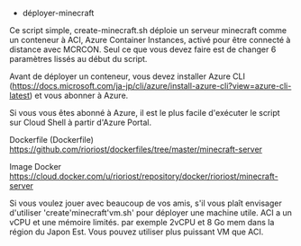 - déployer-minecraft

Ce script simple, create-minecraft.sh déploie un serveur minecraft comme un conteneur à ACI, Azure Container Instances, activé pour être connecté à distance avec MCRCON. Seul ce que vous devez faire est de changer 6 paramètres lissés au début du script. 

Avant de déployer un conteneur, vous devez installer Azure CLI (https://docs.microsoft.com/ja-jp/cli/azure/install-azure-cli?view=azure-cli-latest) et vous abonner à Azure.

Si vous vous êtes abonné à Azure, il est le plus facile d'exécuter le script sur Cloud Shell à partir d'Azure Portal. 

Dockerfile (Dockerfile) https://github.com/rioriost/dockerfiles/tree/master/minecraft-server

Image Docker https://cloud.docker.com/u/rioriost/repository/docker/rioriost/minecraft-server

Si vous voulez jouer avec beaucoup de vos amis, s'il vous plaît envisager d'utiliser 'create'minecraft'vm.sh' pour déployer une machine utile. ACI a un vCPU et une mémoire limités. par exemple 2vCPU et 8 Go mem dans la région du Japon Est. Vous pouvez utiliser plus puissant VM que ACI.
